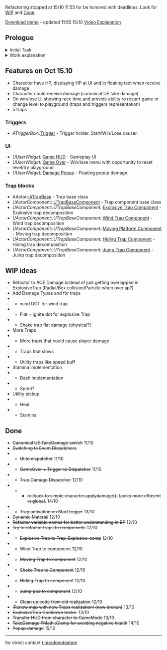 Refactoring stopped at 15/10 11:55 for be honored with deadlines. Look for [WIP](#wip-ideas) and [Done](#done).

[Download demo](https://drive.google.com/drive/folders/1U6Z-zsgy8wzkig4WMwZNN1MmPhY97-Or?usp=sharing) - updated 11:55 15/10
[Video Explanation](https://www.youtube.com/watch?v=UvQbHmwlPWs&ab_channel=Pin)

## Prologue
<details>
 <summary>Initial Task</summary>

You need to create a simple 3D platformer where the character must move from the starting point to the finish line through a field filled with obstacles. The reference for what should be achieved is the levels from the game Fall Guys.

The starting point is a 10x10-meter platform where the player is placed. Several paths, intertwined with each other, radiate from the starting point. At the finish line, all paths converge into one. The paths consist of 3x3-meter platforms.

Some of the blocks that make up the path are traps that obstruct the player in various ways. For the test task, you need to implement a minimum of 3-4 different types of traps. Two of them are mandatory:

When the player steps on a block, it activates (turns orange) and, after 1 second, deals damage to anyone standing on the block (flashes red). After dealing damage, the trap "resets" for 5 seconds and then repeats its logic from the beginning.

A block on which the wind blows, pushing the character with a certain force. The wind affects the character only while they are on the block. The wind's direction changes every 2 seconds to a random direction. The wind always blows horizontally.

You are encouraged to come up with other traps yourself. Examples of traps can be seen in the game Fall Guys. It's desirable that the mechanics of each trap are understandable to the average casual player.

The game can end in two ways - victory or defeat:

To win, the player must cross the finish line. At that moment, a message appears on the entire screen saying "Victory!" and a button to restart the game. The screen also displays the level completion time, which is calculated from the moment the player crosses the starting line.

The player loses if they fall off the path into an abyss or run out of health. The player's health must always be displayed on the screen. When the player loses, a screen appears with the message "Defeat!" and a button to restart the game.

</details>


<details>
    <summary>Work explanation</summary>

I couldn't say that i have much experience with UE, but long ago i went through gamedev.tv courses and have some knowledge how basic features works. These basic knowledge made me to finish task with ~20h (first iteration that i send as result).

First I made all necessary features from task with "as i know" realization. Result was working as task suppose, but I was unsatisfied for not flexible decisions, so I started to refactor project structure for better practice and learn something new. You could take a look to refactoring timings at [log](#done).

So, what i learned:

* Event Dispatchers and implementation for handling HP changes, GameOver events.
* Dynamic material with c++
* I remember class inheritance in UE and made some bases for Engine on-air settings and overriding some functions as ResetTimer() for all traps at once.
* Canonical UE TakeDamage
* WidgetComponent -> UserWidget call animations + onAnimationFinished pure c++
* ....

</details>




## Features on Oct 15.10
* Character have HP, displaying HP at UI and in floating text when receive damage
* Character could receive damage (canonical UE take damage)
* On win/lose UI showing race time and provide ability ro restart game or change level to playground (traps and triggers representation)
* 5 traps

### Triggers
* _ATriggerBox::_[Trigger](Source/WG/trigger.cpp) - Trigger holder. Start/Win/Lose causer.

### UI
* _UUserWidget::_[Game HUD](Source/WG/UI/gameHUD.cpp) - Gameplay UI
* _UUserWidget::_[Game Over](Source/WG/UI/GameOver.cpp) - Win/lose menu with opportunity to reset level/try playground
* _UUserWidget::_[Damage Popup](Source/WG/UI/DamagePop.cpp) - Floating popup damage.

### Trap blocks
* AActor::[ATrapBase](Source/WG/Traps/TrapBase.cpp) - Trap base class
* UActorComponent::[UTrapBaseComponent](Source/WG/Traps/TrapBaseComponent.cpp) - Trap component base class
* _UActorComponent::UTrapBaseComponent::_[Explosive Trap Component](Source/WG/Traps/Trap_Explosive_comp.cpp) - Explosive trap decomposition  
* _UActorComponent::UTrapBaseComponent::_[Wind Trap Component](Source/WG/Traps/Trap_Wind_comp.cpp) - Wind trap decomposition
* _UActorComponent::UTrapBaseComponent::_[Moving Platform Component](Source/WG/Traps/Trap_MovingPlatform_comp.cpp) - Moving trap decomposition
* _UActorComponent::UTrapBaseComponent::_[Hiding Trap Component](Source/WG/Traps/Trap_Hiding_comp.cpp) - Hiding trap decomposition
* _UActorComponent::UTrapBaseComponent::_[Jump Trap Component](Source/WG/Traps/Trap_Jump_comp.cpp) - Jump trap decomposition


## WIP ideas
* Refactor to AOE Damage instead of just getting overlapped in ExplosiveTrap (Radial/Box collision/Particle when overlap?)
* Add Damage Types and for traps
* * wind DOT for wind trap
* * Flat + ignite dot for explosive Trap
* * Shake trap flat damage (physical?) 
* More Traps
* * More traps that could cause player damage
* * Traps that slows
* * Utility traps like speed buff
* Stamina implementation
* * Dash implementation
* * Sprint?
* Utility pickup
* * Heal
* * Stamina

## Done
* ~~Canonical UE TakeDamage switch~~ 11/10
* ~~Switching to Event Dispatchers~~
* * ~~UI to dispatcher~~ 11/10
* * ~~GameOver + Trigger to Dispatcher~~ 11/10
* * ~~Trap Damage Dispatcher~~ 12/10 
* * * ~~rollback to simple character.applydamage(). Looks more efficient in global.~~ 14/10
* * ~~Trap activation on Start trigger~~ 13/10
* ~~Dynamic Material~~ 12/10
* ~~Refactor variable names for better understanding in BP~~ 12/10
* ~~Try to refactor traps to components~~ 12/10
* * ~~Explosive Trap to Trap_Explosive_comp~~ 12/10
* * ~~Wind Trap to component~~ 12/10
* * ~~Moving Trap to component~~ 12/10
* * ~~Shake Trap to Component~~ 12/10
* * ~~Hiding Trap to component~~ 12/10
* * ~~Jump pad to component~~ 12/10
* * ~~Clean up code from old realization~~ 12/10
* ~~!Renew map with new Traps realization! (now broken)~~ 13/10
* ~~ExplosiveTrap Cooldown broke.~~ 13/10
* ~~Transfer HUD from character to GameMode~~ 13/10
* ~~TakeDamage FMath::Clamp for avoiding negative health~~ 14/10
* ~~Popup damage~~ 15/10


***

for direct contact [t.me/donoteatme](https://t.me/donoteatme) 

